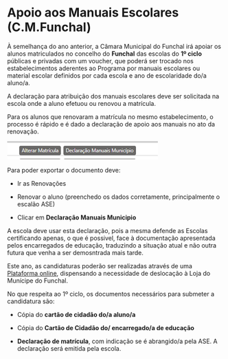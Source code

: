 ﻿# Apoio aos Manuais Escolares (C.M.Funchal)

À semelhança do ano anterior,  a Câmara Municipal do Funchal irá apoiar os alunos matriculados no concelho do **Funchal** das escolas do **1º ciclo** públicas e privadas com um voucher, que poderá ser trocado nos estabelecimentos aderentes ao Programa por manuais escolares ou material escolar definidos por cada escola e ano de escolaridade do/a aluno/a.

A declaração para atribuição dos manuais escolares deve ser solicitada na escola onde a aluno efetuou ou renovou a matrícula. 

Para os alunos que renovaram a matrícula no mesmo estabelecimento, o processo é rápido e é dado a declaração de apoio aos manuais no ato da renovação.

 ![Asemiudos](../../images/Place21/Alunos/asemiudos.PNG)


Para poder exportar o documento deve:

- Ir as Renovações

- Renovar o aluno (preenchedo os dados corretamente, principalmente o escalão ASE)

- Clicar em **Declaração Manuais Municipio**


A escola deve usar esta declaração, pois a mesma defende as Escolas certificando apenas, o que é possivel, face à documentação apresentada pelos encarregados de educação, traduzindo a situação atual e não outra futura que venha a ser demosntrada mais tarde. 

Este ano, as candidaturas poderão ser realizadas através de uma [Plataforma online](http://manuaisescolares.cm-funchal.pt/), dispensando a necessidade de deslocação à Loja do Munícipe do Funchal.  

No que respeita ao 1º ciclo, os documentos necessários para submeter a candidatura são:

- Cópia do **cartão de cidadão do/a aluno/a** 

- Cópia do **Cartão de Cidadão do/ encarregado/a de educação**

- **Declaração de matrícula**, com indicação se é abrangido/a pela ASE. A declaração será emitida pela escola.

